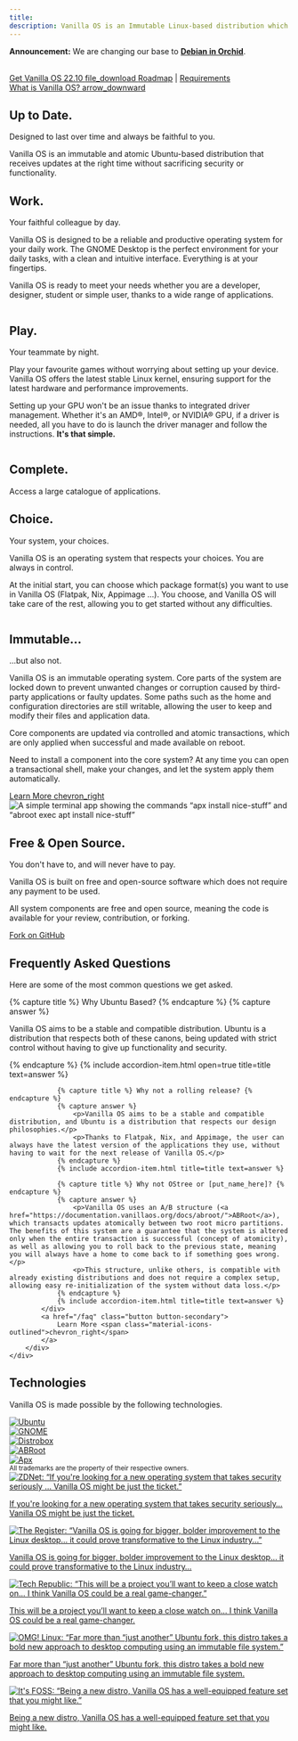 ```yaml
---
title: 
description: Vanilla OS is an Immutable Linux-based distribution which aims to provide a vanilla GNOME experience.
---
```

<div class="container small">
    <div class="float card bounce">
        <p><b>Announcement:</b> We are changing our base to <b><a href="/2023/03/07/vanilla-os-2.0-orchid-initial-work.html">Debian in Orchid</a></b>. </p>
    </div>
</div>
<div class="hero hero-center hero-main">
    <div class="container hero-wrapper">
        <div class="hero-image animate__animated animate__fadeIn" data-scroll>
            <img src="/assets/images/home-laptop.svg" alt="" class="on-light" />
            <img src="/assets/images/home-laptop-dark.svg" alt="" class="on-dark" />
        </div>
        <div class="hero-text">
            <!-- <a href="{{ site.url }}/download/" class="button button-large">
                Get Vanilla OS 22.10 <span class="material-icons-outlined"> file_download </span>
            </a>
            <a href="#">Release Notes</a> -->
            <a href="https://github.com/Vanilla-OS/os/releases/latest" class="button button-large">
                Get Vanilla OS 22.10 <span class="material-icons-outlined"> file_download </span>
            </a>
            <span>
                <a href="{{ site.url }}/roadmap">Roadmap</a> | <a href="https://handbook.vanillaos.org/2022/11/05/installation.html#title1">Requirements</a>
            </span>
        </div>
        <a href="#discover" class="hero-scroll">
            What is Vanilla OS?
            <span class="material-icons-outlined" id="discover"> arrow_downward </span>
        </a>
    </div>
</div>

<div class="hero hero-center">
    <div class="container hero-wrapper">
        <div class="hero-text">
            <h2>Up to Date.</h2>
            <p>Designed to last over time and always be faithful to you.</p>
            <p>Vanilla OS is an <span class="mark">immutable</span> and <span class="mark">atomic</span> Ubuntu-based distribution that receives updates at the right time without sacrificing security or functionality.</p>
        </div>
    </div>
</div>

<div class="hero hero-feature">
    <div class="container hero-wrapper">
        <div class="hero-text">
            <h2>Work.</h2>
            <p>Your faithful colleague by day.</p>
            <p>Vanilla OS is designed to be a reliable and productive operating system for your daily work. The GNOME Desktop is the perfect environment for your daily tasks, with a clean and intuitive interface. Everything is at your fingertips.</p>
            <p>Vanilla OS is ready to meet your needs whether you are a developer, designer, student or simple user, thanks to a wide range of applications. </p>
        </div>
        <div class="hero-image" data-scroll>
            <img class="animate-on-scroll" data-animation="fadeInRight" src="/assets/images/home-rnote.png" alt="" />
        </div>
    </div>
</div>

<div class="hero hero-feature hero-feature-inverted">
    <div class="container hero-wrapper">
        <div class="hero-text">
            <h2>Play.</h2>
            <p>Your teammate by night.</p>
            <p>Play your favourite games without worrying about setting up your device. Vanilla OS offers the latest stable Linux kernel, ensuring support for the latest hardware and performance improvements.</p>
            <p>Setting up your GPU won't be an issue thanks to integrated driver management. Whether it's an AMD®, Intel®, or NVIDIA® GPU, if a driver is needed, all you have to do is launch the driver manager and follow the instructions. <b>It's that simple.</b></p>
        </div>
        <div class="hero-image" data-scroll>
            <img class="animate-on-scroll" data-animation="fadeInUp" src="/assets/images/home-gaming.png" alt="" />
        </div>
    </div>
</div>

<div class="hero hero-center hero-bg-text">
    <div class="hero-text">
        <div class="hero-image" data-scroll>
            <img class="animate-on-scroll" data-animation="fadeIn" src="/assets/images/home-apps.png" alt="" />
            <div class="hero-text">
                <h2>Complete.</h2>
                <p>Access a large catalogue of applications.</p>
            </div>
        </div>
    </div>
</div>

<div class="hero hero-feature">
    <div class="container hero-wrapper">
        <div class="hero-text">
            <h2>Choice.</h2>
            <p>Your system, your choices.</p>
            <p>Vanilla OS is an operating system that respects your choices. You are always in control.</p>
            <p>At the initial start, you can choose which package format(s) you want to use in Vanilla OS (Flatpak, Nix, Appimage ...). You choose, and Vanilla OS will take care of the rest, allowing you to get started without any difficulties.</p>
        </div>
        <div class="hero-image" data-scroll>
            <img class="animate-on-scroll" data-animation="fadeInRight" src="/assets/images/home-pkgs.png" alt="" />
        </div>
    </div>
</div>

<div class="hero hero-feature hero-feature-inverted">
    <div class="container hero-wrapper">
        <div class="hero-text">
            <h2>Immutable...</h2>
            <p>...but also not.</p>
            <p>Vanilla OS is an immutable operating system. Core parts of the system are locked down to prevent unwanted changes or corruption caused by third-party applications or faulty updates. Some paths such as the home and configuration directories are still writable, allowing the user to keep and modify their files and application data.</p>
            <p>Core components are updated via controlled and atomic transactions, which are only applied when successful and made available on reboot.</p>
            <p>Need to install a component into the core system? At any time you can open a transactional shell, make your changes, and let the system apply them automatically.</p>
            <a href="https://documentation.vanillaos.org/" class="button button-secondary">
                Learn More <span class="material-icons-outlined">chevron_right</span>
            </a>
        </div>
        <div class="hero-image" data-scroll>
            <!-- This description here is both informative and decorative; it probably makes sense to provide some alt text rather than hiding it from screen readers. -->
            <img class="animate-on-scroll" data-animation="fadeInLeft" src="/assets/images/home-desk-apx.svg" alt="A simple terminal app showing the commands “apx install nice-stuff” and “abroot exec apt install nice-stuff”" />
        </div>
    </div>
</div>

<div class="hero hero-center">
    <div class="container hero-wrapper">
        <div class="hero-text">
            <h2>Free & Open Source.</h2>
            <p>You don't have to, and will never have to pay.</p>
            <p>Vanilla OS is built on free and open-source software which does not require any payment to be used.</p>
            <p>All system components are free and open source, meaning the code is available for your review, contribution, or forking.</p>
            <div class="button-pattern" style="background-image: url('/assets/images/home-open-source-pattern.svg');">
                <a href="https://github.com/vanilla-os" class="button button-large button-dimmed">Fork on <ion-icon name="logo-github"></ion-icon> GitHub</a>
            </div>
        </div>
    </div>
</div>

<div class="hero hero-secondary">
    <div class="container hero-wrapper">
        <div class="hero-text">
            <h2>Frequently Asked Questions</h2>
            <p>Here are some of the most common questions we get asked.</p>
            <div class="accordion">
                {% capture title %} Why Ubuntu Based? {% endcapture %}
                {% capture answer %}
                    <p>Vanilla OS aims to be a stable and compatible distribution. Ubuntu is a distribution that respects both of these canons, being updated with strict control without having to give up functionality and security.</p>
                {% endcapture %}
                {% include accordion-item.html open=true title=title text=answer %}

                {% capture title %} Why not a rolling release? {% endcapture %}
                {% capture answer %}
                    <p>Vanilla OS aims to be a stable and compatible distribution, and Ubuntu is a distribution that respects our design philosophies.</p>
                    <p>Thanks to Flatpak, Nix, and Appimage, the user can always have the latest version of the applications they use, without having to wait for the next release of Vanilla OS.</p>
                {% endcapture %}
                {% include accordion-item.html title=title text=answer %}

                {% capture title %} Why not OStree or [put_name_here]? {% endcapture %}
                {% capture answer %}
                    <p>Vanilla OS uses an A/B structure (<a href="https://documentation.vanillaos.org/docs/abroot/">ABRoot</a>), which transacts updates atomically between two root micro partitions. The benefits of this system are a guarantee that the system is altered only when the entire transaction is successful (concept of atomicity), as well as allowing you to roll back to the previous state, meaning you will always have a home to come back to if something goes wrong.</p>
                    <p>This structure, unlike others, is compatible with already existing distributions and does not require a complex setup, allowing easy re-initialization of the system without data loss.</p>
                {% endcapture %}
                {% include accordion-item.html title=title text=answer %}
            </div>
            <a href="/faq" class="button button-secondary">
                Learn More <span class="material-icons-outlined">chevron_right</span>
            </a>
        </div>
    </div>
</div>

<div class="hero hero-center">
    <div class="hero-wrapper">
        <div class="hero-text">
            <h2>Technologies</h2>
            <p>Vanilla OS is made possible by the following technologies.</p>
            <div class="logo-carousel">
                <div class="logo-carousel-item">
                    <a href="https://www.ubuntu.com/" target="_blank" rel="noopener">
                        <img src="/assets/images/logos/ubuntu.svg" alt="Ubuntu" />
                    </a>
                </div>
                <div class="logo-carousel-item">
                    <a href="https://www.gnome.org/" target="_blank" rel="noopener">
                        <img src="/assets/images/logos/gnome.svg" alt="GNOME" />
                    </a>
                </div>
                <div class="logo-carousel-item">
                    <a href="https://distrobox.privatedns.org/" target="_blank" rel="noopener">
                        <img src="/assets/images/logos/distrobox.svg" alt="Distrobox" />
                    </a>
                </div>
                <div class="logo-carousel-item">
                    <a href="https://github.com/Vanilla-OS/ABRoot/" target="_blank" rel="noopener">
                        <img src="/assets/images/logos/abroot.svg" alt="ABRoot" />
                    </a>
                </div>
                <div class="logo-carousel-item">
                    <a href="https://github.com/Vanilla-OS/apx/" target="_blank" rel="noopener">
                        <img src="/assets/images/logos/apx.png" alt="Apx" />
                    </a>
                </div>
            </div>
            <small>All trademarks are the property of their respective owners.</small>
        </div>
    </div>
</div>

<div class="hero hero-center">
    <div class="hero-wrapper">
        <div class="hero-text">
            <div class="media-carousel">
                <div class="media-carousel-item">
                    <a href="https://www.zdnet.com/article/vanilla-os-offers-a-new-take-on-security-for-the-linux-desktop/" target="_blank" rel="noopener">
                        <img src="/assets/images/logos/media/zdnet.svg" alt="ZDNet: “If you're looking for a new operating system that takes security seriously ... Vanilla OS might be just the ticket.”" />
                        <p>If you're looking for a new operating system that takes security seriously… Vanilla OS might be just the ticket.</p>
                    </a>
                </div>
                <div class="media-carousel-item">
                    <a href="https://www.theregister.com/2023/01/03/vanilla_os_2210/" target="_blank" rel="noopener">
                        <img src="/assets/images/logos/media/the_register.svg" alt="The Register: “Vanilla OS is going for bigger, bolder improvement to the Linux desktop... it could prove transformative to the Linux industry...”" />
                        <p>Vanilla OS is going for bigger, bolder improvement to the Linux desktop… it could prove transformative to the Linux industry… </p>
                    </a>
                </div>
                <div class="media-carousel-item">
                    <a href="https://www.techrepublic.com/article/vanilla-os-linux-desktop/" target="_blank" rel="noopener">
                        <img src="/assets/images/logos/media/techrepublic-logo.svg" alt="Tech Republic: “This will be a project you’ll want to keep a close watch on... I think Vanilla OS could be a real game-changer.”" />
                        <p>This will be a project you’ll want to keep a close watch on… I think Vanilla OS could be a real game-changer.</p>
                    </a>
                </div>
                <div class="media-carousel-new-line"></div>
                <div class="media-carousel-item">
                    <a href="https://www.omglinux.com/vanilla-os-first-release-download/" target="_blank" rel="noopener">
                        <img src="/assets/images/logos/media/omg-linux.png" alt="OMG! Linux: “Far more than “just another” Ubuntu fork, this distro takes a bold new approach to desktop computing using an immutable file system.”" />
                        <p>Far more than “just another” Ubuntu fork, this distro takes a bold new approach to desktop computing using an immutable file system.</p>
                    </a>
                </div>
                <div class="media-carousel-item">
                    <a href="https://news.itsfoss.com/vanilla-os-release/" target="_blank" rel="noopener">
                        <img src="/assets/images/logos/media/itsfoss-logo.webp" alt="It's FOSS: “Being a new distro, Vanilla OS has a well-equipped feature set that you might like.”" />
                        <p>Being a new distro, Vanilla OS has a well-equipped feature set that you might like.</p>
                    </a>
                </div>
            </div>
        </div>
    </div>
</div>

